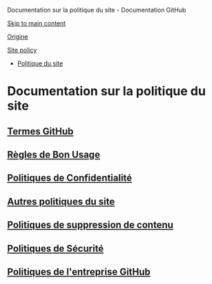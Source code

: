 Documentation sur la politique du site - Documentation GitHub

[Skip to main content](#main-content)

[Origine](/fr)

[Site policy](/fr/site-policy)

* [Politique du site](/fr/site-policy)

Documentation sur la politique du site
==========

[Termes GitHub](/fr/site-policy/github-terms)
----------

[Règles de Bon Usage](/fr/site-policy/acceptable-use-policies)
----------

[Politiques de Confidentialité](/fr/site-policy/privacy-policies)
----------

[Autres politiques du site](/fr/site-policy/other-site-policies)
----------

[Politiques de suppression de contenu](/fr/site-policy/content-removal-policies)
----------

[Politiques de Sécurité](/fr/site-policy/security-policies)
----------

[Politiques de l'entreprise GitHub](/fr/site-policy/github-company-policies)
----------
